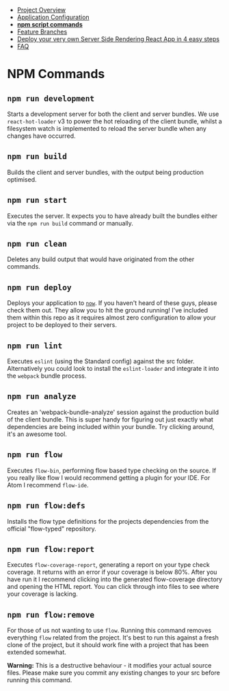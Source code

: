 - [Project Overview](/docs/ProjectOverview.md)
 - [Application Configuration](/docs/ApplicationConfig.md)
 - __[npm script commands](/docs/NPMCommands.md)__
 - [Feature Branches](/docs/FeaturesBranches.md)
 - [Deploy your very own Server Side Rendering React App in 4 easy steps](/docs/DeployToNow.md)
 - [FAQ](/docs/FAQ.md)

# NPM Commands

## `npm run development`

Starts a development server for both the client and server bundles.  We use `react-hot-loader` v3 to power the hot reloading of the client bundle, whilst a filesystem watch is implemented to reload the server bundle when any changes have occurred.

## `npm run build`

Builds the client and server bundles, with the output being production optimised.

## `npm run start`

Executes the server.  It expects you to have already built the bundles either via the `npm run build` command or manually.

## `npm run clean`

Deletes any build output that would have originated from the other commands.

## `npm run deploy`

Deploys your application to [`now`](https://zeit.co/now). If you haven't heard of these guys, please check them out. They allow you to hit the ground running! I've included them within this repo as it requires almost zero configuration to allow your project to be deployed to their servers.

## `npm run lint`

Executes `eslint` (using the Standard config) against the src folder. Alternatively you could look to install the `eslint-loader` and integrate it into the `webpack` bundle process.

## `npm run analyze`

Creates an 'webpack-bundle-analyze' session against the production build of the client bundle.  This is super handy for figuring out just exactly what dependencies are being included within your bundle.  Try clicking around, it's an awesome tool.

## `npm run flow`

Executes `flow-bin`, performing flow based type checking on the source.  If you really like flow I would recommend getting a plugin for your IDE.  For Atom I recommend `flow-ide`.

## `npm run flow:defs`

Installs the flow type definitions for the projects dependencies from the official "flow-typed" repository.

## `npm run flow:report`

Executes `flow-coverage-report`, generating a report on your type check coverage.  It returns with an error if your coverage is below 80%.  After you have run it I recommend clicking into the generated flow-coverage directory and opening the HTML report.  You can click through into files to see where your coverage is lacking.

## `npm run flow:remove`

For those of us not wanting to use `flow`. Running this command removes everything `flow` related from the project.  It's best to run this against a fresh clone of the project, but it should work fine with a project that has been extended somewhat.

__Warning:__ This is a destructive behaviour - it modifies your actual source files. Please make sure you commit any existing changes to your src before running this command.
